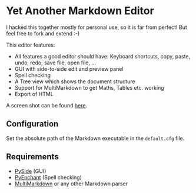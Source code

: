 # Yet Another Markdown Editor

I hacked this together mostly for personal use, so it is far from perfect!
But feel free to fork and extend :-)

This editor features:

* All features a good editor should have: Keyboard shortcuts, copy, paste, undo, redo, save file,
open file, ...
* GUI with side-to-side edit and preview panel
* Spell checking
* A Tree view which shows the document structure
* Support for MultiMarkdown to get Maths, Tables etc. working
* Export of HTML

A screen shot can be found [here](https://github.com/tmetsch/yame/raw/master/screenshot.png).

## Configuration

Set the absolute path of the Markdown executable in the `default.cfg` file.

## Requirements

* [PySide](http://www.pyside.org/) (GUI)
* [PyEnchant](http://packages.python.org/pyenchant/) (Spell checking)
* [MultiMarkdown](http://fletcherpenney.net/multimarkdown/) or any other Markdown parser


